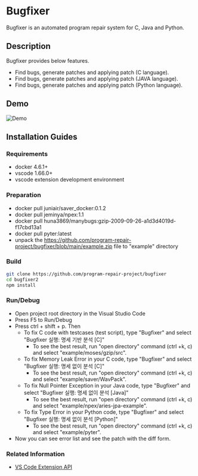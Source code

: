 # Bugfixer

Bugfixer is an automated program repair system for C, Java and Python.

## Description

Bugfixer provides below features.

- Find bugs, generate patches and applying patch (C language).
- Find bugs, generate patches and applying patch (JAVA language).
- Find bugs, generate patches and applying patch (Python language).

## Demo

![Demo](./demo.gif)  

## Installation Guides

### Requirements

- docker 4.6.1+
- vscode 1.66.0+
- vscode extension development environment

### Preparation

- docker pull juniair/saver_docker:0.1.2
- docker pull jeminya/npex:1.1
- docker pull huna3869/manybugs:gzip-2009-09-26-a1d3d4019d-f17cbd13a1
- docker pull pyter:latest
- unpack the https://github.com/program-repair-project/bugfixer/blob/main/example.zip file to "example" directory

### Build

``` bash
git clone https://github.com/program-repair-project/bugfixer
cd bugfixer2
npm install
```

### Run/Debug

- Open project root directory in the Visual Studio Code
- Press F5 to Run/Debug
- Press ctrl + shift + p. Then
  - To fix C code with testcases (test script), type "Bugfixer" and select "Bugfixer 실행: 명세 기반 분석 [C]"
    - To see the best result, run "open directory" command (ctrl +k, c) and select "example/moses/gzip/src".
  - To fix Memory Leak Error in your C code, type "Bugfixer" and select "Bugfixer 실행: 명세 없이 분석 [C]"
    - To see the best result, run "open directory" command (ctrl +k, c) and select "example/saver/WavPack".
  - To fix Null Pointer Exception in your Java code, type "Bugfixer" and select "Bugfixer 실행: 명세 없이 분석 [Java]"
    - To see the best result, run "open directory" command (ctrl +k, c) and select "example/npex/aries-jpa-example".
  - To fix Type Error in your Python code, type "Bugfixer" and select "Bugfixer 실행: 명세 없이 분석 [Python]"
    - To see the best result, run "open directory" command (ctrl +k, c) and select "example/pyter".
- Now you can see error list and see the patch with the diff form.

### Related Information

- [VS Code Extension API](https://code.visualstudio.com/api)
